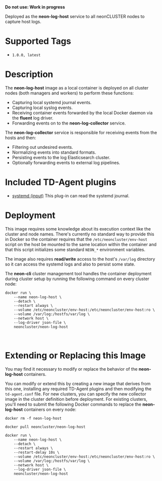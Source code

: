 **Do not use: Work in progress**

Deployed as the **neon-log-host** service to all neonCLUSTER nodes to capture host logs.

# Supported Tags

* `1.0.0, latest`

# Description

The **neon-log-host** image as a local container is deployed on all cluster nodes (both managers and workers) to perform these functions:

* Capturing local systemd journal events.
* Capturing local syslog events.
* Receiving container events forwarded by the local Docker daemon via the **fluent** log driver.
* Forwarding events on to the **neon-log-collector** service.

The **neon-log-collector** service is responsible for receiving events from the hosts and then:

* Filtering out undesired events.
* Normalizing events into standard formats.
* Persisting events to the log Elasticsearch cluster.
* Optionally forwarding events to external log pipelines.

# Included TD-Agent plugins

* [systemd (input)](https://github.com/reevoo/fluent-plugin-systemd/blob/master/README.md) This plug-in can read the systemd journal.

# Deployment

This image requires some knowledge about its execution context like the cluster and node names.  There's currently no standard way to provide this in Docker so the container requires that the `/etc/neoncluster/env-host` script on the host be mounted to the same location within the container and that this script initializes some standard `NEON_*` environment variables.

The image also requires **read/write** access to the host's `/var/log` directory so it can access the systemd logs and also to persist some state. 

The **neon-cli** cluster management tool handles the container deployment during cluster setup by running the following command on every cluster node:

````
docker run \
    --name neon-log-host \
    --detach \
    --restart always \
    --volume /etc/neoncluster/env-host:/etc/neoncluster/env-host:ro \
    --volume /var/log:/hostfs/var/log \
    --network host \
    --log-driver json-file \
    neoncluster/neon-log-host
````
&nbsp;
# Extending or Replacing this Image

You may find it necessary to modify or replace the behavior of the **neon-log-host** containers.

You can modify or extend this by creating a new image that derives from this one, installing any required TD-Agent plugins and then modifying the `td-agent.conf` file.  For new clusters, you can specify the new collector image in the cluster definition before deployment.  For existing clusters, you'll need to submit the following Docker commands to replace the **neon-log-host** containers on every node:

````
docker rm -f neon-log-host

docker pull neoncluster/neon-log-host

docker run \
    --name neon-log-host \
    --detach \
    --restart always \
    --restart-delay 10s \
    --volume /etc/neoncluster/env-host:/etc/neoncluster/env-host:ro \
    --volume /var/log:/hostfs/var/log \
    --network host \
    --log-driver json-file \
    neoncluster/neon-log-host
````
